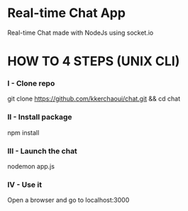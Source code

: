 # Real-time Chat App
Real-time Chat made with NodeJs using socket.io

# HOW TO  4 STEPS (UNIX CLI)

### I - Clone repo

git clone https://github.com/kkerchaoui/chat.git && cd chat

### II - Install package

npm install

### III - Launch the chat

nodemon app.js

### IV - Use it

Open a browser and go to localhost:3000
